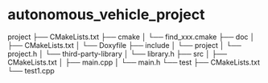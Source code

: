 # autonomous_vehicle_project

project
├── CMakeLists.txt
├── cmake
│   └── find_xxx.cmake
├── doc
│   ├── CMakeLists.txt
│   └── Doxyfile
├── include
│   └── project
│       └── project.h
│   └── third-party-library
│       └── library.h
├── src
│   ├── CMakeLists.txt
│   ├── main.cpp
│   └── main.h
└── test
    ├── CMakeLists.txt
    └── test1.cpp
